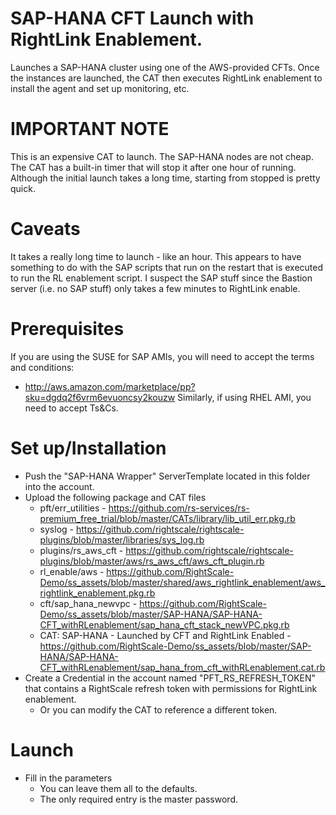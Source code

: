 # SAP-HANA CFT Launch with RightLink Enablement.
Launches a SAP-HANA cluster using one of the AWS-provided CFTs.
Once the instances are launched, the CAT then executes RightLink enablement to install the agent and
set up monitoring, etc.

# IMPORTANT NOTE
This is an expensive CAT to launch. The SAP-HANA nodes are not cheap.
The CAT has a built-in timer that will stop it after one hour of running.
Although the initial launch takes a long time, starting from stopped is pretty quick.

# Caveats
It takes a really long time to launch - like an hour.
This appears to have something to do with the SAP scripts that run on the restart that is executed to run the RL enablement script.
I suspect the SAP stuff since the Bastion server (i.e. no SAP stuff) only takes a few minutes to RightLink enable.

# Prerequisites
If you are using the SUSE for SAP AMIs, you will need to accept the terms and conditions:
- http://aws.amazon.com/marketplace/pp?sku=dgdq2f6vrm6evuoncsy2kouzw
Similarly, if using RHEL AMI, you need to accept Ts&Cs.

# Set up/Installation
- Push the "SAP-HANA Wrapper" ServerTemplate located in this folder into the account.
- Upload the following package and CAT files
  - pft/err_utilities - https://github.com/rs-services/rs-premium_free_trial/blob/master/CATs/library/lib_util_err.pkg.rb
  - syslog - https://github.com/rightscale/rightscale-plugins/blob/master/libraries/sys_log.rb
  - plugins/rs_aws_cft - https://github.com/rightscale/rightscale-plugins/blob/master/aws/rs_aws_cft/aws_cft_plugin.rb
  - rl_enable/aws - https://github.com/RightScale-Demo/ss_assets/blob/master/shared/aws_rightlink_enablement/aws_rightlink_enablement.pkg.rb
  - cft/sap_hana_newvpc - https://github.com/RightScale-Demo/ss_assets/blob/master/SAP-HANA/SAP-HANA-CFT_withRLenablement/sap_hana_cft_stack_newVPC.pkg.rb
  - CAT: SAP-HANA - Launched by CFT and RightLink Enabled - https://github.com/RightScale-Demo/ss_assets/blob/master/SAP-HANA/SAP-HANA-CFT_withRLenablement/sap_hana_from_cft_withRLenablement.cat.rb
 - Create a Credential in the account named "PFT_RS_REFRESH_TOKEN" that contains a RightScale refresh token with permissions for RightLink enablement.
   - Or you can modify the CAT to reference a different token.
   
# Launch
- Fill in the parameters
  - You can leave them all to the defaults.
  - The only required entry is the master password.
